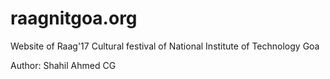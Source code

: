 # raagnitgoa.org
Website of Raag'17 Cultural festival of National Institute of Technology Goa

Author: Shahil Ahmed CG
